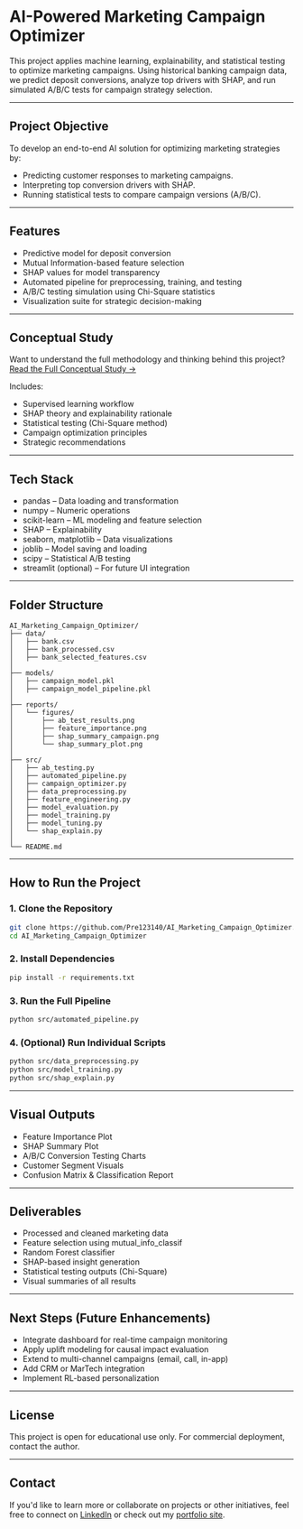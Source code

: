 # AI-Powered Marketing Campaign Optimizer

This project applies machine learning, explainability, and statistical testing to optimize marketing campaigns. Using historical banking campaign data, we predict deposit conversions, analyze top drivers with SHAP, and run simulated A/B/C tests for campaign strategy selection.

---

## Project Objective

To develop an end-to-end AI solution for optimizing marketing strategies by:
- Predicting customer responses to marketing campaigns.
- Interpreting top conversion drivers with SHAP.
- Running statistical tests to compare campaign versions (A/B/C).

---

## Features

- Predictive model for deposit conversion
- Mutual Information-based feature selection
- SHAP values for model transparency
- Automated pipeline for preprocessing, training, and testing
- A/B/C testing simulation using Chi-Square statistics
- Visualization suite for strategic decision-making

---

## Conceptual Study
Want to understand the full methodology and thinking behind this project?
[Read the Full Conceptual Study →](https://github.com/Pre123140/AI_POWERED_MARKET_CAMPAIGN_OPTIMIZER/blob/main/AI_POWERED_MARKET_OPTIMISER.pdf)

Includes:
- Supervised learning workflow
- SHAP theory and explainability rationale
- Statistical testing (Chi-Square method)
- Campaign optimization principles
- Strategic recommendations

---

## Tech Stack

- pandas – Data loading and transformation
- numpy – Numeric operations
- scikit-learn – ML modeling and feature selection
- SHAP – Explainability
- seaborn, matplotlib – Data visualizations
- joblib – Model saving and loading
- scipy – Statistical A/B testing
- streamlit (optional) – For future UI integration

---

## Folder Structure
```
AI_Marketing_Campaign_Optimizer/
├── data/
│   ├── bank.csv
│   ├── bank_processed.csv
│   ├── bank_selected_features.csv
│
├── models/
│   ├── campaign_model.pkl
│   ├── campaign_model_pipeline.pkl
│
├── reports/
│   └── figures/
│       ├── ab_test_results.png
│       ├── feature_importance.png
│       ├── shap_summary_campaign.png
│       └── shap_summary_plot.png
│
├── src/
│   ├── ab_testing.py
│   ├── automated_pipeline.py
│   ├── campaign_optimizer.py
│   ├── data_preprocessing.py
│   ├── feature_engineering.py
│   ├── model_evaluation.py
│   ├── model_training.py
│   ├── model_tuning.py
│   └── shap_explain.py
│
└── README.md
```

---

## How to Run the Project

### 1. Clone the Repository
```bash
git clone https://github.com/Pre123140/AI_Marketing_Campaign_Optimizer.git
cd AI_Marketing_Campaign_Optimizer
```

### 2. Install Dependencies
```bash
pip install -r requirements.txt
```

### 3. Run the Full Pipeline
```bash
python src/automated_pipeline.py
```

### 4. (Optional) Run Individual Scripts
```bash
python src/data_preprocessing.py
python src/model_training.py
python src/shap_explain.py
```

---

## Visual Outputs

- Feature Importance Plot
- SHAP Summary Plot
- A/B/C Conversion Testing Charts
- Customer Segment Visuals
- Confusion Matrix & Classification Report

---

## Deliverables

- Processed and cleaned marketing data
- Feature selection using mutual_info_classif
- Random Forest classifier
- SHAP-based insight generation
- Statistical testing outputs (Chi-Square)
- Visual summaries of all results

---

## Next Steps (Future Enhancements)

- Integrate dashboard for real-time campaign monitoring
- Apply uplift modeling for causal impact evaluation
- Extend to multi-channel campaigns (email, call, in-app)
- Add CRM or MarTech integration
- Implement RL-based personalization

---

## License

This project is open for educational use only. For commercial deployment, contact the author.

---

##  Contact
If you'd like to learn more or collaborate on projects or other initiatives, feel free to connect on [LinkedIn](https://www.linkedin.com/in/prerna-burande-99678a1bb/) or check out my [portfolio site](https://youtheleader.com/).

